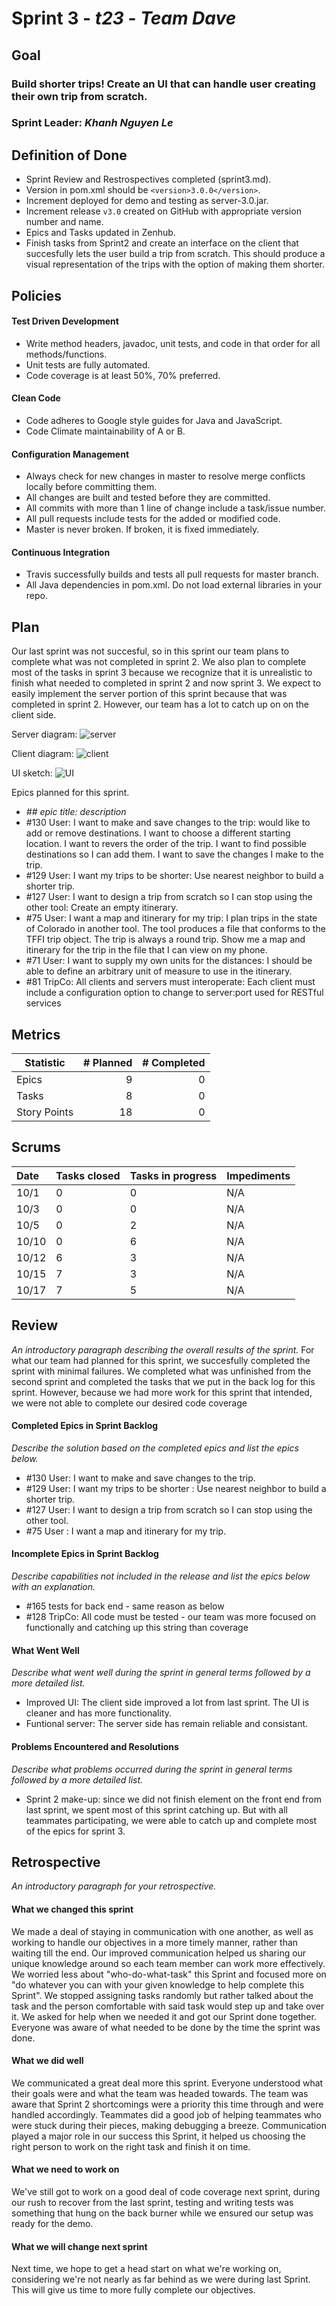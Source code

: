 # Sprint 3 - *t23* - *Team Dave*

## Goal

### Build shorter trips! Create an UI that can handle user creating their own trip from scratch.
### Sprint Leader: *Khanh Nguyen Le*

## Definition of Done

* Sprint Review and Restrospectives completed (sprint3.md).
* Version in pom.xml should be `<version>3.0.0</version>`.
* Increment deployed for demo and testing as server-3.0.jar.
* Increment release `v3.0` created on GitHub with appropriate version number and name.
* Epics and Tasks updated in Zenhub.
* Finish tasks from Sprint2 and create an interface on the client that succesfully lets the user build a trip from scratch. This should produce a visual representation of the trips with the option of making them shorter.


## Policies

#### Test Driven Development
* Write method headers, javadoc, unit tests, and code in that order for all methods/functions.
* Unit tests are fully automated.
* Code coverage is at least 50%, 70% preferred.
#### Clean Code
* Code adheres to Google style guides for Java and JavaScript.
* Code Climate maintainability of A or B.
#### Configuration Management
* Always check for new changes in master to resolve merge conflicts locally before committing them.
* All changes are built and tested before they are committed.
* All commits with more than 1 line of change include a task/issue number.
* All pull requests include tests for the added or modified code.
* Master is never broken.  If broken, it is fixed immediately.
#### Continuous Integration
* Travis successfully builds and tests all pull requests for master branch.
* All Java dependencies in pom.xml.  Do not load external libraries in your repo. 


## Plan

Our last sprint was not succesful, so in this sprint our team plans to complete what was not completed in sprint 2. We also plan to complete most of the tasks in sprint 3 because we recognize that it is unrealistic to finish what needed to completed in sprint 2 and now sprint 3. We expect to easily implement the server portion of this sprint because that was completed in sprint 2. However, our team has a lot to catch up on on the client side. 

Server diagram:
![server](https://github.com/csu18fa314/t23/blob/master/team/sprint3/image1.jpeg)

Client diagram:
![client](https://github.com/csu18fa314/t23/blob/master/team/sprint3/IMG_6505.jpg)

UI sketch:
![UI](https://github.com/csu18fa314/t23/blob/master/team/sprint3/image1%20(1).jpeg)


Epics planned for this sprint.

* *## epic title: description*
* #130 User: I want to make and save changes to the trip:  would like to add or remove destinations.
I want to choose a different starting location.
I want to revers the order of the trip.
I want to find possible destinations so I can add them.
I want to save the changes I make to the trip.
* #129 User: I want my trips to be shorter: Use nearest neighbor to build a shorter trip.
* #127 User: I want to design a trip from scratch so I can stop using the other tool: Create an empty itinerary.
* #75 User: I want a map and itinerary for my trip: I plan trips in the state of Colorado in another tool. The tool produces a file that conforms to the TFFI trip object. The trip is always a round trip. Show me a map and itinerary for the trip in the file that I can view on my phone.
* #71 User: I want to supply my own units for the distances: I should be able to define an arbitrary unit of measure to use in the itinerary.
* #81 TripCo: All clients and servers must interoperate: Each client must include a configuration option to change to server:port used for RESTful services



## Metrics

| Statistic | # Planned | # Completed |
| --- | ---: | ---: |
| Epics | 9 | 0 |
| Tasks |  8   | 0 | 
| Story Points |  18  | 0 | 


## Scrums

| Date | Tasks closed  | Tasks in progress | Impediments |
| :--- | :--- | :--- | :--- |
| 10/1 | 0 | 0 | N/A | 
| 10/3 | 0 | 0 | N/A |
| 10/5 | 0 | 2 | N/A |
| 10/10 | 0 | 6 | N/A |
| 10/12 | 6 | 3 | N/A |
| 10/15 | 7 | 3 | N/A |
| 10/17 | 7 | 5 | N/A |

## Review

*An introductory paragraph describing the overall results of the sprint.*
For what our team had planned for this sprint, we succesfully completed the sprint with minimal failures.
We completed what was unfinished from the second sprint and completed the tasks that we put in the back log for this sprint.
However, because we had more work for this sprint that intended, we were not able to complete our desired code coverage

#### Completed Epics in Sprint Backlog 

*Describe the solution based on the completed epics and list the epics below.*

* #130 User: I want to make and save changes to the trip.
* #129 User: I want my trips to be shorter : Use nearest neighbor to build a shorter trip.
* #127 User: I want to design a trip from scratch so I can stop using the other tool.
* #75 User : I want a map and itinerary for my trip.

#### Incomplete Epics in Sprint Backlog 

*Describe capabilities not included in the release and list the epics below with an explanation.*

* #165 tests for back end - same reason as below
* #128 TripCo: All code must be tested - our team was more focused on functionally and catching up this string than coverage

#### What Went Well

*Describe what went well during the sprint in general terms followed by a more detailed list.*

* Improved UI: The client side improved a lot from last sprint. The UI is cleaner and has more functionality.
* Funtional server: The server side has remain reliable and consistant.

#### Problems Encountered and Resolutions

*Describe what problems occurred during the sprint in general terms followed by a more detailed list.*

* Sprint 2 make-up: since we did not finish element on the front end from last sprint, we spent most of this sprint catching up. But with all teammates participating, we were able to catch up and complete most of the epics for sprint 3.

## Retrospective

*An introductory paragraph for your retrospective.*

#### What we changed this sprint

We made a deal of staying in communication with one another, as well as working to handle our objectives in a more timely manner, rather than waiting till the end. Our improved communication helped us sharing our unique knowledge around so each team member can work more effectively. We worried less about "who-do-what-task" this Sprint and focused more on "do whatever you can with your given knowledge to help complete this Sprint". We stopped assigning tasks randomly but rather talked about the task and the person comfortable with said task would step up and take over it. We asked for help when we needed it and got our Sprint done together. Everyone was aware of what needed to be done by the time the sprint was done.

#### What we did well

We communicated a great deal more this sprint. Everyone understood what their goals were and what the team was headed towards. The team was aware that Sprint 2 shortcomings were a priority this time through and were handled accordingly. Teammates did a good job of helping teammates who were stuck during their pieces, making debugging a breeze. Communication played a major role in our success this Sprint, it helped us choosing the right person to work on the right task and finish it on time.

#### What we need to work on

We've still got to work on a good deal of code coverage next sprint, during our rush to recover from the last sprint, testing and writing tests was something that hung on the back burner while we ensured our setup was ready for the demo.

#### What we will change next sprint 

Next time, we hope to get a head start on what we're working on, considering we're not nearly as far behind as we were during last Sprint. This will give us time to more fully complete our objectives.
